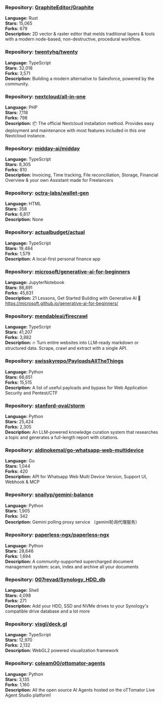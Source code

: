 ### **Repository:** [GraphiteEditor/Graphite](https://github.com/GraphiteEditor/Graphite)

**Language:** Rust  
**Stars:** 15,065  
**Forks:** 679  
**Description:** 2D vector & raster editor that melds traditional layers & tools with a modern node-based, non-destructive, procedural workflow.

### **Repository:** [twentyhq/twenty](https://github.com/twentyhq/twenty)

**Language:** TypeScript  
**Stars:** 32,018  
**Forks:** 3,571  
**Description:** Building a modern alternative to Salesforce, powered by the community.

### **Repository:** [nextcloud/all-in-one](https://github.com/nextcloud/all-in-one)

**Language:** PHP  
**Stars:** 7,118  
**Forks:** 798  
**Description:** 📦 The official Nextcloud installation method. Provides easy deployment and maintenance with most features included in this one Nextcloud instance.

### **Repository:** [midday-ai/midday](https://github.com/midday-ai/midday)

**Language:** TypeScript  
**Stars:** 8,305  
**Forks:** 810  
**Description:** Invoicing, Time tracking, File reconciliation, Storage, Financial Overview & your own Assistant made for Freelancers

### **Repository:** [octra-labs/wallet-gen](https://github.com/octra-labs/wallet-gen)

**Language:** HTML  
**Stars:** 358  
**Forks:** 6,817  
**Description:** None

### **Repository:** [actualbudget/actual](https://github.com/actualbudget/actual)

**Language:** TypeScript  
**Stars:** 19,484  
**Forks:** 1,579  
**Description:** A local-first personal finance app

### **Repository:** [microsoft/generative-ai-for-beginners](https://github.com/microsoft/generative-ai-for-beginners)

**Language:** JupyterNotebook  
**Stars:** 86,891  
**Forks:** 45,631  
**Description:** 21 Lessons, Get Started Building with Generative AI 🔗 https://microsoft.github.io/generative-ai-for-beginners/

### **Repository:** [mendableai/firecrawl](https://github.com/mendableai/firecrawl)

**Language:** TypeScript  
**Stars:** 41,207  
**Forks:** 3,882  
**Description:** 🔥 Turn entire websites into LLM-ready markdown or structured data. Scrape, crawl and extract with a single API.

### **Repository:** [swisskyrepo/PayloadsAllTheThings](https://github.com/swisskyrepo/PayloadsAllTheThings)

**Language:** Python  
**Stars:** 66,651  
**Forks:** 15,515  
**Description:** A list of useful payloads and bypass for Web Application Security and Pentest/CTF

### **Repository:** [stanford-oval/storm](https://github.com/stanford-oval/storm)

**Language:** Python  
**Stars:** 25,424  
**Forks:** 2,305  
**Description:** An LLM-powered knowledge curation system that researches a topic and generates a full-length report with citations.

### **Repository:** [aldinokemal/go-whatsapp-web-multidevice](https://github.com/aldinokemal/go-whatsapp-web-multidevice)

**Language:** Go  
**Stars:** 1,044  
**Forks:** 420  
**Description:** API for Whatsapp Web Multi Device Version, Support UI, Webhook & MCP

### **Repository:** [snailyp/gemini-balance](https://github.com/snailyp/gemini-balance)

**Language:** Python  
**Stars:** 1,905  
**Forks:** 342  
**Description:** Gemini polling proxy service （gemini轮询代理服务）

### **Repository:** [paperless-ngx/paperless-ngx](https://github.com/paperless-ngx/paperless-ngx)

**Language:** Python  
**Stars:** 28,646  
**Forks:** 1,694  
**Description:** A community-supported supercharged document management system: scan, index and archive all your documents

### **Repository:** [007revad/Synology_HDD_db](https://github.com/007revad/Synology_HDD_db)

**Language:** Shell  
**Stars:** 4,098  
**Forks:** 271  
**Description:** Add your HDD, SSD and NVMe drives to your Synology's compatible drive database and a lot more

### **Repository:** [visgl/deck.gl](https://github.com/visgl/deck.gl)

**Language:** TypeScript  
**Stars:** 12,970  
**Forks:** 2,132  
**Description:** WebGL2 powered visualization framework

### **Repository:** [coleam00/ottomator-agents](https://github.com/coleam00/ottomator-agents)

**Language:** Python  
**Stars:** 3,135  
**Forks:** 1,160  
**Description:** All the open source AI Agents hosted on the oTTomator Live Agent Studio platform!

